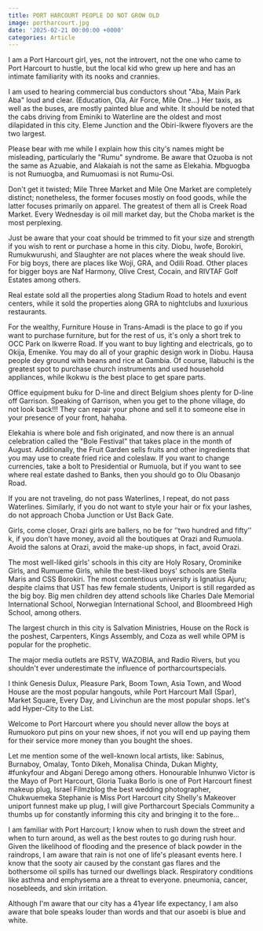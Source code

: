 ```yaml
---
title: PORT HARCOURT PEOPLE DO NOT GROW OLD
image: portharcourt.jpg
date: '2025-02-21 00:00:00 +0000'
categories: Article
---
```


I am a Port Harcourt girl, yes, not the introvert, not the one who came to Port Harcourt to hustle, but the local kid who grew up here and has an intimate familiarity with its nooks and crannies.

I am used to hearing commercial bus conductors shout "Aba, Main Park Aba" loud and clear. (Education, Ola, Air Force, Mile One...) Her taxis, as well as the buses, are mostly painted blue and white.
It should be noted that the cabs driving from Eminiki to Waterline are the oldest and most dilapidated in this city.
Eleme Junction and the Obiri-Ikwere flyovers are the two largest.

Please bear with me while I explain how this city's names might be misleading, particularly the "Rumu" syndrome.
Be aware that Ozuoba is not the same as Azuabie, and Alakaiah is not the same as Elekahia. Mbguogba is not Rumuogba, and Rumuomasi is not Rumu-Osi.

Don't get it twisted; Mile Three Market and Mile One Market are completely distinct; nonetheless, the former focuses mostly on food goods, while the latter focuses primarily on apparel. The greatest of them all is Creek Road Market. Every Wednesday is oil mill market day, but the Choba market is the most perplexing.

Just be aware that your coat should be trimmed to fit your size and strength if you wish to rent or purchase a home in this city. Diobu, Iwofe, Borokiri, Rumukwurushi, and Slaughter are not places where the weak should live. For big boys, there are places like Woji, GRA, and Odili Road. Other places for bigger boys are Naf Harmony, Olive Crest, Cocain, and RIVTAF Golf Estates among others.

Real estate sold all the properties along Stadium Road to hotels and event centers, while it sold the properties along GRA to nightclubs and luxurious restaurants.

For the wealthy, Furniture House in Trans-Amadi is the place to go if you want to purchase furniture, but for the rest of us, it's only a short trek to OCC Park on Ikwerre Road. If you want to buy lighting and electricals, go to Okija, Emenike. You may do all of your graphic design work in Diobu. Hausa people dey ground with beans and rice at Gambia. Of course, Ilabuchi is the greatest spot to purchase church instruments and used household appliances, while Ikokwu is the best place to get spare parts.

Office equipment buku for D-line and direct Belgium shoes plenty for D-line off Garrison.
Speaking of Garrison, when you get to the phone village, do not look back!!!
They can repair your phone and sell it to someone else in your presence of your front, hahaha.

Elekahia is where bole and fish originated, and now there is an annual celebration called the "Bole Festival" that takes place in the month of August.
Additionally, the Fruit Garden sells fruits and other ingredients that you may use to create fried rice and coleslaw.
If you want to change currencies, take a bolt to Presidential or Rumuola, but if you want to see where real estate dashed to Banks, then you should go to Olu Obasanjo Road.

If you are not traveling, do not pass Waterlines, I repeat, do not pass Waterlines. Similarly, if you do not want to style your hair or fix your lashes, do not approach Choba Junction or Ust Back Gate.

Girls, come closer, Orazi girls are ballers, no be for ‘’two hundred and fifty’’ k, if you don’t have money, avoid all the boutiques at Orazi and Rumuola. Avoid the salons at Orazi, avoid the make-up shops, in fact, avoid Orazi.

The most well-liked girls' schools in this city are Holy Rosary, Orominike Girls, and Rumueme Girls, while the best-liked boys' schools are Stella Maris and CSS Borokiri. The most contentious university is Ignatius Ajuru; despite claims that UST has few female students, Uniport is still regarded as the big boy.
Big men children dey attend schools like Charles Dale Memorial International School, Norwegian International School, and Bloombreed High School, among others.

The largest church in this city is Salvation Ministries, House on the Rock is the poshest, Carpenters, Kings Assembly, and Coza as well while OPM is popular for the prophetic.

The major media outlets are RSTV, WAZOBIA, and Radio Rivers, but you shouldn't ever underestimate the influence of portharcourtspecials.

I think Genesis Dulux, Pleasure Park, Boom Town, Asia Town, and Wood House are the most popular hangouts, while Port Harcourt Mall (Spar), Market Square, Every Day, and Livinchun are the most popular shops. let's add Hyper-City to the List.

Welcome to Port Harcourt where you should never allow the boys at Rumuokoro put pins on your new shoes, if not you will end up paying them for their service more money than you bought the shoes.

Let me mention some of the well-known local artists, like: Sabinus, Burnaboy, Omalay, Tonto Dikeh, Monalisa Chinda, Dukan Mighty, #funkyfour and Abgani Derego among others. Honourable Inhunwo Victor is the Mayo of Port Harcourt, Gloria Tuaka Borlo is one of Port Harcourt finest makeup plug, Israel Filmzblog the best wedding photographer, Chukwuemeka Stephanie is Miss Port Harcourt city Shelly's Makeover uniport funnest make up plug, I will give Portharcourt Specials Community a thumbs up for constantly informing this city and bringing it to the fore...

I am familiar with Port Harcourt; I know when to rush down the street and when to turn around, as well as the best routes to go during rush hour. Given the likelihood of flooding and the presence of black powder in the raindrops, I am aware that rain is not one of life's pleasant events here. I know that the sooty air caused by the constant gas flares and the bothersome oil spills has turned our dwellings black. Respiratory conditions like asthma and emphysema are a threat to everyone. pneumonia, cancer, nosebleeds, and skin irritation.

Although I'm aware that our city has a 41year life expectancy, I am also aware that bole speaks louder than words and that our asoebi is blue and white.
